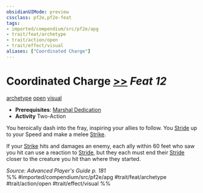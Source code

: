 ```yaml
---
obsidianUIMode: preview
cssclass: pf2e,pf2e-feat
tags:
- imported/compendium/src/pf2e/apg
- trait/feat/archetype
- trait/action/open
- trait/effect/visual
aliases: ["Coordinated Charge"]
---
```

# Coordinated Charge  [>>](chapter-9-playing-the-game.md#Actions "Two-Action") *Feat 12*  
[archetype](archetype.md)  [open](open.md)  [visual](visual.md)  

- **Prerequisites**: [Marshal Dedication](marshal-dedication-apg.md)
- **Activity** Two-Action

You heroically dash into the fray, inspiring your allies to follow. You [Stride](stride.md) up to your Speed and make a melee [Strike](strike.md).

If your [Strike](strike.md) hits and damages an enemy, each ally within 60 feet who saw you hit can use a reaction to [Stride](stride.md), but they each must end their [Stride](stride.md) closer to the creature you hit than where they started.

*Source: Advanced Player's Guide p. 181*  
%% #imported/compendium/src/pf2e/apg #trait/feat/archetype #trait/action/open #trait/effect/visual %%